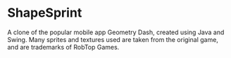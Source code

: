 # ShapeSprint
A clone of the popular mobile app Geometry Dash, created using Java and Swing. Many sprites and textures used are taken from the original game, and are trademarks of RobTop Games.
